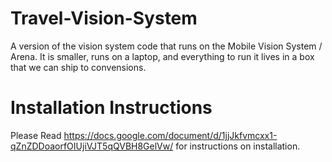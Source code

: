 # Travel-Vision-System

A version of the vision system code that runs on the Mobile Vision System / Arena. It is smaller, runs on a laptop, and everything to run it lives in a box that we can ship to convensions.

# Installation Instructions

Please Read https://docs.google.com/document/d/1jjJkfvmcxx1-qZnZDDoaorfOIUjiVJT5qQVBH8GelVw/ for instructions on installation.